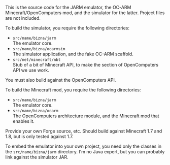 This is the source code for the JARM emulator, the OC-ARM Minecraft/OpenComputers mod, and the simulator for the latter. Project files are not included.

To build the simulator, you require the following directories:

- `src/name/bizna/jarm`  
  The emulator core.
- `src/name/bizna/ocarmsim`  
  The simulator application, and the fake OC-ARM scaffold.
- `src/net/minecraft/nbt`  
  Stub of a bit of Minecraft API, to make the section of OpenComputers API we use work.

You must also build against the OpenComputers API.

To build the Minecraft mod, you require the following directories:

- `src/name/bizna/jarm`  
  The emulator core.
- `src/name/bizna/ocarm`  
  The OpenComputers architecture module, and the Minecraft mod that enables it.

Provide your own Forge source, etc. Should build against Minecraft 1.7 and 1.8, but is only tested against 1.7.

To embed the emulator into your own project, you need only the classes in the `src/name/bizna/jarm` directory. I'm no Java expert, but you can probably link against the simulator JAR.
